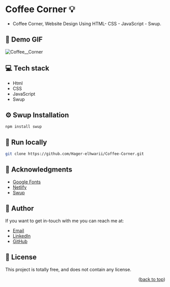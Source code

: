 # Coffee Corner :bulb: 
<a name="readme-top"></a>
- Coffee Corner, Website Design Using HTML- CSS - JavaScript - Swup.

## :camera_flash: Demo GIF
![Coffee__Corner](https://github.com/Hager-elhwarii/Coffee-Corner/assets/80959882/ad92141a-b727-4604-9587-485a9a18c60b)

## 💻 Tech stack

- Html
- CSS
- JavaScript
- Swup

## ⚙️ Swup Installation

```  
npm install swup
```

##  🔐 Run locally 

```bash
git clone https://github.com/Hager-elhwarii/Coffee-Corner.git
```

## 📌 Acknowledgments

- [Google Fonts](http://hager.a.elhawary@gmail.com/)
- [Netlify](https://www.netlify.com/)
- [Swup](https://swup.js.org/getting-started/how-it-works/)

## 🦄   Author
If you want to get in-touch with me you can reach me at:

-  [Email](http://hager.a.elhawary@gmail.com/)
-  [LinkedIn](https://www.linkedin.com/in/hager-omar-elhawary/)
-  [GitHub](https://github.com/Hager-elhwarii)

## 📘 License
This project is totally free,  and does not contain any license.





<p align="right">(<a href="#readme-top">back to top</a>)</p>

